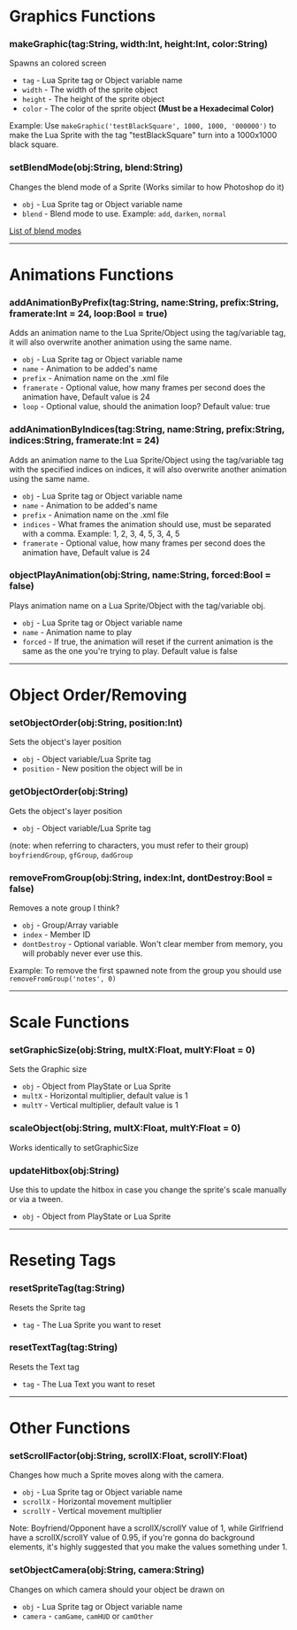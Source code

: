 # Graphics Functions

### makeGraphic(tag:String, width:Int, height:Int, color:String)
Spawns an colored screen

- `tag` - Lua Sprite tag or Object variable name
- `width` - The width of the sprite object
- `height` - The height of the sprite object
- `color` - The color of the sprite object **(Must be a Hexadecimal Color)**

Example: Use `makeGraphic('testBlackSquare', 1000, 1000, '000000')` to make the Lua Sprite with the tag "testBlackSquare" turn into a 1000x1000 black square.

### setBlendMode(obj:String, blend:String)
Changes the blend mode of a Sprite (Works similar to how Photoshop do it)

- `obj` - Lua Sprite tag or Object variable name
- `blend` - Blend mode to use. Example: `add`, `darken`, `normal`

[List of blend modes](https://api.haxe.org/flash/display/BlendMode.html)

***

# Animations Functions

### addAnimationByPrefix(tag:String, name:String, prefix:String, framerate:Int = 24, loop:Bool = true)
Adds an animation name to the Lua Sprite/Object using the tag/variable tag, it will also overwrite another animation using the same name.

- `obj` - Lua Sprite tag or Object variable name
- `name` - Animation to be added's name
- `prefix` - Animation name on the .xml file
- `framerate` - Optional value, how many frames per second does the animation have, Default value is 24
- `loop` - Optional value, should the animation loop? Default value: true

### addAnimationByIndices(tag:String, name:String, prefix:String, indices:String, framerate:Int = 24)
Adds an animation name to the Lua Sprite/Object using the tag/variable tag with the specified indices on indices, it will also overwrite another animation using the same name.

- `obj` - Lua Sprite tag or Object variable name
- `name` - Animation to be added's name
- `prefix` - Animation name on the .xml file
- `indices` - What frames the animation should use, must be separated with a comma. Example: 1, 2, 3, 4, 5, 3, 4, 5
- `framerate` - Optional value, how many frames per second does the animation have, Default value is 24

### objectPlayAnimation(obj:String, name:String, forced:Bool = false)
Plays animation name on a Lua Sprite/Object with the tag/variable obj.

- `obj` - Lua Sprite tag or Object variable name
- `name` - Animation name to play
- `forced` - If true, the animation will reset if the current animation is the same as the one you're trying to play. Default value is false

***

# Object Order/Removing

### setObjectOrder(obj:String, position:Int)
Sets the object's layer position

- `obj` - Object variable/Lua Sprite tag
- `position` - New position the object will be in

### getObjectOrder(obj:String)
Gets the object's layer position

- `obj` - Object variable/Lua Sprite tag

(note: when referring to characters, you must refer to their group) `boyfriendGroup`, `gfGroup`, `dadGroup`

### removeFromGroup(obj:String, index:Int, dontDestroy:Bool = false)
Removes a note group I think?

- `obj` - Group/Array variable
- `index` - Member ID
- `dontDestroy` - Optional variable. Won't clear member from memory, you will probably never ever use this.

Example: To remove the first spawned note from the group you should use `removeFromGroup('notes', 0)`
***

# Scale Functions

### setGraphicSize(obj:String, multX:Float, multY:Float = 0)
Sets the Graphic size

- `obj` - Object from PlayState or Lua Sprite
- `multX` - Horizontal multiplier, default value is 1
- `multY` - Vertical multiplier, default value is 1

### scaleObject(obj:String, multX:Float, multY:Float = 0)
Works identically to setGraphicSize

### updateHitbox(obj:String)
Use this to update the hitbox in case you change the sprite's scale manually or via a tween.

- `obj` - Object from PlayState or Lua Sprite

***

# Reseting Tags

### resetSpriteTag(tag:String)
Resets the Sprite tag

- `tag` - The Lua Sprite you want to reset

### resetTextTag(tag:String)
Resets the Text tag

- `tag` - The Lua Text you want to reset

***

# Other Functions
### setScrollFactor(obj:String, scrollX:Float, scrollY:Float)
Changes how much a Sprite moves along with the camera.

- `obj` - Lua Sprite tag or Object variable name
- `scrollX` - Horizontal movement multiplier
- `scrollY` - Vertical movement multiplier

Note: Boyfriend/Opponent have a scrollX/scrollY value of 1, while Girlfriend have a scrollX/scrollY value of 0.95, if you're gonna do background elements, it's highly suggested that you make the values something under 1.

### setObjectCamera(obj:String, camera:String)
Changes on which camera should your object be drawn on

- `obj` - Lua Sprite tag or Object variable name
- `camera` - `camGame`, `camHUD` or `camOther`